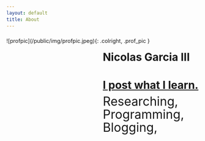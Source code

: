 ```yaml
---
layout: default
title: About
---
```


<h3></h3>
![profpic](/public/img/profpic.jpeg){: .colright, .prof_pic }

<about-short> 
<h1>Nicolas Garcia III</h1>
<h1><a href="https://ngarciaiii.github.io/blog#">I post what I learn.</a></h1><h3></h3>
<line-height-reduce>Researching, <br><br/> Programming, <br><br/> Blogging, </line-height-reduce>  
</about-short>

<style >
  
  line-height-reduce {
    line-height: 5%;
    font-size: 2rem;
  }

  h1 a:hover {
      text-decoration: none;
      font-size: 2.3rem;
  }

  about-short {
    float:right;
    width: 50%;
    margin-top: -1.43rem;
  }

</style>